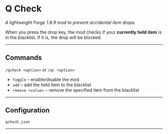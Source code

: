 # Q Check

*A lightweight Forge 1.8.9 mod to prevent accidental item drops.*

When you press the drop key, the mod checks if your **currently held item** is in the blacklist. If it is, the drop will be blocked.

---

## Commands

`/qcheck <option>` or `/qc <option>`

- `toggle` – enable/disable the mod
- `add` – add the held item to the blacklist
- `remove <value>` – remove the specified item from the blacklist

---

## Configuration

`qcheck.json`

---